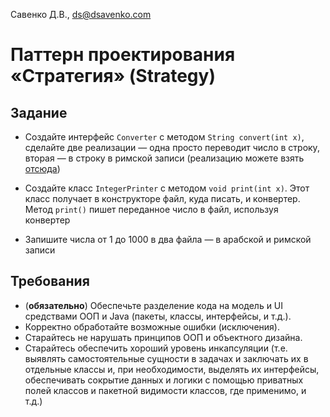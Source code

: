 Савенко Д.В., <ds@dsavenko.com>

# Паттерн проектирования «Стратегия» (Strategy)

## Задание

- Создайте интерфейс `Converter` с методом `String convert(int x)`, сделайте две реализации — одна просто переводит число в строку, вторая — в строку в римской записи (реализацию можете взять [отсюда](https://stackoverflow.com/questions/12967896/converting-integers-to-roman-numerals-java/19759564#19759564))

- Создайте класс `IntegerPrinter` с методом `void print(int x)`. Этот класс получает в конструкторе файл, куда писать, и конвертер. Метод `print()` пишет переданное число в файл, используя конвертер

- Запишите числа от 1 до 1000 в два файла — в арабской и римской записи

## Требования

- (**обязательно**) Обеспечьте разделение кода на модель и UI средствами ООП и Java (пакеты, классы, интерфейсы, и т.д.).
- Корректно обработайте возможные ошибки (исключения).
- Старайтесь не нарушать принципов ООП и объектного дизайна.
- Старайтесь обеспечить хороший уровень инкапсуляции (т.е. выявлять самостоятельные сущности в задачах и заключать их в отдельные классы и, при необходимости, выделять их интерфейсы, обеспечивать сокрытие данных и логики с помощью приватных полей классов и пакетной видимости классов, где применимо, и т.д.)
